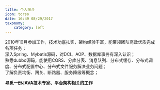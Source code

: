 ```yaml
---
title: 个人简介
icon: torso
date: 16:49 08/29/2017
taxonomy:
    category: left
---
```


2010年10月参加工作，技术功底扎实，架构经验丰富，能带领团队高效优质完成各项任务；<br/>
深入Spring、Mybatis源码，对DCI、AOP、数据库事务有深入认识；<br/>
熟悉dubbo源码，能使用CQRS、分库分表、消息队列、分布式缓存、分布式调度、分布式配置中心、分布式文件服务解决业务问题；<br/>
了解负责均衡、网关、断路器、服务降级等概念；<br/>

**寻觅一份JAVA技术专家、平台架构相关的工作**
